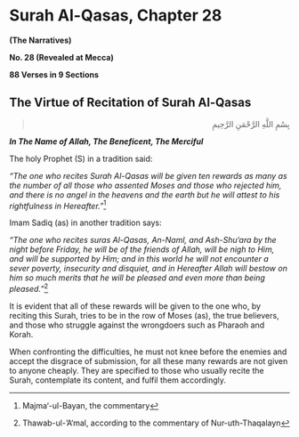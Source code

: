 Surah Al-Qasas, Chapter 28
==========================

**(The Narratives)**

**No. 28 (Revealed at Mecca)**

**88 Verses in 9 Sections**

The Virtue of Recitation of Surah Al-Qasas
------------------------------------------

<blockquote dir="rtl">
  <p>
بِسْمِ اللَّهِ الرَّحْمَنِ الرَّحِيمِ
  </p>
</blockquote>

***In The Name of Allah, The Beneficent, The Merciful***

The holy Prophet (S) in a tradition said:

*“The one who recites Surah Al-Qasas will be given ten rewards as many
as the number of all those who assented Moses and those who rejected
him, and there is no angel in the heavens and the earth but he will
attest to his rightfulness in Hereafter.”*[^1]

Imam Sadiq (as) in another tradition says:

*“The one who recites suras Al-Qasas, An-Naml, and Ash-Shu‘ara by the
night before Friday, he will be of the friends of Allah, will be nigh to
Him, and will be supported by Him; and in this world he will not
encounter a sever poverty, insecurity and disquiet, and in Hereafter
Allah will bestow on him so much merits that he will be pleased and even
more than being pleased.”*[^2]

It is evident that all of these rewards will be given to the one who, by
reciting this Surah, tries to be in the row of Moses (as), the true
believers, and those who struggle against the wrongdoers such as Pharaoh
and Korah.

When confronting the difficulties, he must not knee before the enemies
and accept the disgrace of submission, for all these many rewards are
not given to anyone cheaply. They are specified to those who usually
recite the Surah, contemplate its content, and fulfil them accordingly.

[^1]: Majma‘-ul-Bayan, the commentary

[^2]: Thawab-ul-’A‘mal, according to the commentary of Nur-uth-Thaqalayn


